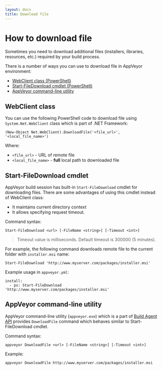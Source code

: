 ```yaml
---
layout: docs
title: Download file
---
```


# How to download file

Sometimes you need to download additional files (installers, libraries, resources, etc.) required by your build process.

There is a number of ways you can use to download file in AppVeyor environment:

* [WebClient class (PowerShell)](#webclient)
* [Start-FileDownload cmdlet (PowerShell)](#file-download-cmdlet)
* [AppVeyor command-line utility](#appveyor-command-line)

<a id="webclient"></a>
## WebClient class

You can use the following PowerShell code to download file using `System.Net.WebClient` class which is part of .NET Framework:

	(New-Object Net.WebClient).DownloadFile('<file_url>', '<local_file_name>')

Where:

- `<file_url>` - URL of remote file
- `<local_file_name>` - **full** local path to downloaded file

<a id="file-download-cmdlet"></a>
## Start-FileDownload cmdlet

AppVeyor build session has built-in `Start-FileDownload` cmdlet for downloading files. There are some advantages of using this cmdlet instead of WebClient class:

- It maintains current directory context
- It allows specifying request timeout. 
  
Command syntax:

	Start-FileDownload <url> [-FileName <string>] [-Timeout <int>]

> Timeout value is milliseconds. Default timeout is 300000 (5 minutes). 

For example, the following command downloads remote file to the current folder with `installer.msi` name:

	Start-FileDownload 'http://www.myserver.com/packages/installer.msi'

Example usage in `appveyor.yml`:

    install:
      - ps: Start-FileDownload 'http://www.myserver.com/packages/installer.msi'


<a id="appveyor-command-line"></a>
## AppVeyor command-line utility

AppVeyor command-line utility (`appveyor.exe`) which is a part of [Build Agent API](/docs/build-agent-api) provides `DownloadFile` command which behaves similar to Start-FileDownload cmdlet.

Command syntax:

    appveyor DownloadFile <url> [-FileName <string>] [-Timeout <int>]

Example:

    appveyor DownloadFile http://www.myserver.com/packages/installer.msi